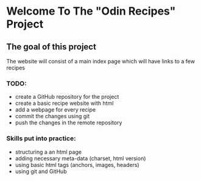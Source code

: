# Welcome To The "Odin Recipes" Project

## The goal of this project

The website will consist of a main index page which will have links to a few recipes

### TODO:

- create a GitHub repository for the project
- create a basic recipe website with html
- add a webpage for every recipe
- commit the changes using git
- push the changes in the remote repository

### Skills put into practice:

- structuring a an html page
- adding necessary meta-data (charset, html version)
- using basic html tags (anchors, images, headers)
- using git and GitHub
